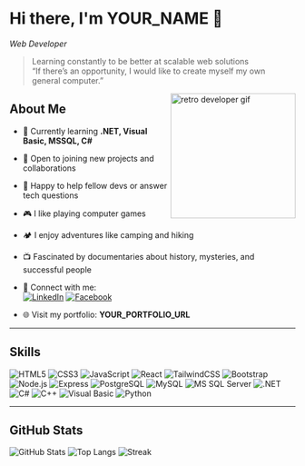 <!-- Header -->
<h1 align="left">Hi there, I'm YOUR_NAME 👋</h1>

<p><em>Web Developer</em></p>

> Learning constantly to be better at scalable web solutions  
> “If there’s an opportunity, I would like to create myself my own general computer.”

<!-- Right-side image (optional) -->
<img align="right" src="assets/retro-dev.gif" width="220" alt="retro developer gif" />

## About Me
- 🔭 Currently learning **.NET, Visual Basic, MSSQL, C#**
- 🤝 Open to joining new projects and collaborations
- 💬 Happy to help fellow devs or answer tech questions
- 🎮 I like playing computer games
- 🏕️ I enjoy adventures like camping and hiking
- 📺 Fascinated by documentaries about history, mysteries, and successful people
- 🔗 Connect with me:  
  [![LinkedIn](https://img.shields.io/badge/LinkedIn-0A66C2?style=for-the-badge&logo=linkedin&logoColor=white)](YOUR_LINKEDIN_URL)
  [![Facebook](https://img.shields.io/badge/Facebook-1877F2?style=for-the-badge&logo=facebook&logoColor=white)](YOUR_FACEBOOK_URL)

- 🌐 Visit my portfolio: **YOUR_PORTFOLIO_URL**

---

## Skills
![HTML5](https://img.shields.io/badge/HTML5-E34F26?style=for-the-badge&logo=html5&logoColor=white)
![CSS3](https://img.shields.io/badge/CSS3-1572B6?style=for-the-badge&logo=css3&logoColor=white)
![JavaScript](https://img.shields.io/badge/JavaScript-F7DF1E?style=for-the-badge&logo=javascript&logoColor=black)
![React](https://img.shields.io/badge/React-20232A?style=for-the-badge&logo=react&logoColor=61DAFB)
![TailwindCSS](https://img.shields.io/badge/Tailwind_CSS-38B2AC?style=for-the-badge&logo=tailwind-css&logoColor=white)
![Bootstrap](https://img.shields.io/badge/Bootstrap-7952B3?style=for-the-badge&logo=bootstrap&logoColor=white)
![Node.js](https://img.shields.io/badge/Node.js-339933?style=for-the-badge&logo=node.js&logoColor=white)
![Express](https://img.shields.io/badge/Express.js-000000?style=for-the-badge&logo=express&logoColor=white)
![PostgreSQL](https://img.shields.io/badge/PostgreSQL-4169E1?style=for-the-badge&logo=postgresql&logoColor=white)
![MySQL](https://img.shields.io/badge/MySQL-4479A1?style=for-the-badge&logo=mysql&logoColor=white)
![MS SQL Server](https://img.shields.io/badge/MSSQL-CC2927?style=for-the-badge&logo=microsoft-sql-server&logoColor=white)
![.NET](https://img.shields.io/badge/.NET-512BD4?style=for-the-badge&logo=dotnet&logoColor=white)
![C#](https://img.shields.io/badge/C%23-239120?style=for-the-badge&logo=c-sharp&logoColor=white)
![C++](https://img.shields.io/badge/C++-00599C?style=for-the-badge&logo=c%2b%2b&logoColor=white)
![Visual Basic](https://img.shields.io/badge/Visual%20Basic-5C2D91?style=for-the-badge&logo=.net&logoColor=white)
![Python](https://img.shields.io/badge/Python-3776AB?style=for-the-badge&logo=python&logoColor=white)

---

## GitHub Stats
![GitHub Stats](https://github-readme-stats.vercel.app/api?username=YOUR_USERNAME&show_icons=true&theme=tokyonight)
![Top Langs](https://github-readme-stats.vercel.app/api/top-langs/?username=YOUR_USERNAME&layout=compact&theme=tokyonight)
![Streak](https://streak-stats.demolab.com?user=YOUR_USERNAME&theme=tokyonight)

<!-- Optional: Visitors counter -->
<!-- ![Profile views](https://komarev.com/ghpvc/?username=YOUR_USERNAME&style=flat) -->

